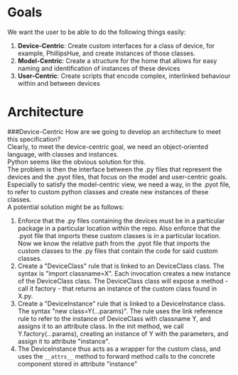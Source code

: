 # Goals
We want the user to be able to do the following things easily:

1. **Device-Centric**: Create custom interfaces for a class of device, for example, PhillipsHue, and create instances of those classes.
2. **Model-Centric**: Create a structure for the home that allows for easy naming and identification of instances of these devices
3. **User-Centric**: Create scripts that encode complex, interlinked behaviour within and between devices

# Architecture

###Device-Centric
How are we going to develop an architecture to meet this specification? \
Clearly, to meet the device-centric goal, we need an object-oriented language, with classes and instances.\
Python seems like the obvious solution for this.\
The problem is then the interface between the .py files that represent the devices and the .pyot files, that focus on the model and user-centric goals.\
Especially to satisfy the model-centric view, we need a way, in the .pyot file, to refer to custom python classes and create new instances of these classes.\
A potential solution might be as follows:
1. Enforce that the .py files containing the devices must be in a particular package in a particular location within the repo. Also enforce that the .pyot file that imports these custom classes is in a particular location. Now we know the relative path from the .pyot file that imports the custom classes to the .py files that contain the code for said custom classes. 
2. Create a "DeviceClass" rule that is linked to an DeviceClass class. The syntax is "import classname=X". Each invocation creates a new instance of the DeviceClass class. The DeviceClass class will expose a method - call it factory - that returns an instance of the custom class found in X.py.
3. Create a "DeviceInstance" rule that is linked to a DeviceInstance class. The syntax "new class=Y(...params)". The rule uses the link reference rule to refer to the instance of DeviceClass with classname Y, and assigns it to an attribute class. In the init method, we call Y.factory(...params), creating an instance of Y with the parameters, and assign it to attribute "instance".
4. The DeviceInstance thus acts as a wrapper for the custom class, and uses the `__attrs__` method to forward method calls to the concrete component stored in attribute "instance"
